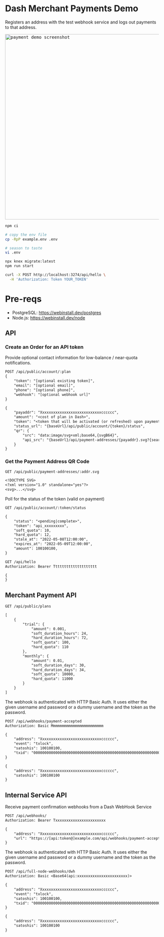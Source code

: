 # Dash Merchant Payments Demo

Registers an address with the test webhook service and logs out payments to that address.

<kbd><img width="606" alt="payment demo screenshot" src="https://user-images.githubusercontent.com/122831/156580178-6e84bc85-0804-4dc1-aa8a-553cf97ed0e6.png"></kbd>

```sh
npm ci
```

```sh
# copy the env file
cp -RpP example.env .env

# season to taste
vi .env
```

```sh
npx knex migrate:latest
npm run start
```

```sh
curl -X POST http://localhost:3274/api/hello \
  -H 'Authorization: Token YOUR_TOKEN'
```

# Pre-reqs

- PostgreSQL: https://webinstall.dev/postgres
- Node.js: https://webinstall.dev/node

## API

### Create an Order for an API token

Provide optional contact information for low-balance / near-quota notifications.

```txt
POST /api/public/account/:plan
{
    "token": "[optional existing token]",
    "email": "[optional email]",
    "phone": "[optional phone]",
    "webhook": "[optional webhook url]"
}

{
    "payaddr": "Xxxxxxxxxxxxxxxxxxxxxxxxxxxxcccccc",
    "amount": "<cost of plan in Dash>",
    "token": "<token that will be activated (or refreshed) upon payment>",
    "status_url": "{baseUrl}/api/public/account/{token}/status",
    "qr": {
        "src": "data:image/svg+xml;base64,{svgB64}",
        "api_src": "{baseUrl}/api/payment-addresses/{payaddr}.svg?{search}",
    }
}
```

### Get the Payment Address QR Code

```txt
GET /api/public/payment-addresses/:addr.svg

<!DOCTYPE SVG>
<?xml version="1.0" standalone="yes"?>
<svg>...</svg>
```

Poll for the status of the token (valid on payment)

<!-- TODO remove 'id' from output? -->

```txt
GET /api/public/account/:token/status

{
    "status": "<pending|complete>",
    "token": "api_xxxxxxxxx",
    "soft_quota": 10,
    "hard_quota": 12,
    "stale_at": "2022-05-08T12:00:00",
    "expires_at": "2022-05-09T12:00:00",
    "amount": 100100100,
}
```

```txt
GET /api/hello
Authorization: Bearer Tttttttttttttttttttt

{
}
```

## Merchant Payment API

```txt
GET /api/public/plans

[
    {
        "trial": {
            "amount": 0.001,
            "soft_duration_hours": 24,
            "hard_duration_hours": 72,
            "soft_quota": 100,
            "hard_quota": 110
        },
        "monthly": {
            "amount": 0.01,
            "soft_duration_days": 30,
            "hard_duration_days": 34,
            "soft_quota": 10000,
            "hard_quota": 11000
        }
    }
]
```

The webhook is authenticated with HTTP Basic Auth. It uses either the given username and password or a dummy username and the token as the password.

```txt
POST /api/webhooks/payment-accepted
Authorization: Basic Mmmmmmmmmmmmmmmmmmmmmmmm

{
    "address": "Xxxxxxxxxxxxxxxxxxxxxxxxxxxxcccccc",
    "event": "txlock",
    "satoshis": 100100100,
    "txid": "0000000000000000000000000000000000000000000000000000000000000000"
}

{
    "address": "Xxxxxxxxxxxxxxxxxxxxxxxxxxxxcccccc",
    "satoshis": 100100100
}
```

## Internal Service API

Receive payment confirmation webhooks from a Dash WebHook Service

```txt
POST /api/webhooks/
Authorization: Bearer Txxxxxxxxxxxxxxxxxxxxxxx

{
    "address": "Xxxxxxxxxxxxxxxxxxxxxxxxxxxxcccccc",
    "url": "https://[api:token@]example.com/api/webhooks/payment-accepted",
}
```

The webhook is authenticated with HTTP Basic Auth. It uses either the given username and password or a dummy username and the token as the password.

```txt
POST /api/full-node-webhooks/dwh
Authorization: Basic <Base64(api:xxxxxxxxxxxxxxxxxxxxxxx)>

{
    "address": "Xxxxxxxxxxxxxxxxxxxxxxxxxxxxcccccc",
    "event": "txlock",
    "satoshis": 100100100,
    "txid": "0000000000000000000000000000000000000000000000000000000000000000"
}

{
    "address": "Xxxxxxxxxxxxxxxxxxxxxxxxxxxxcccccc",
    "satoshis": 100100100
}
```
